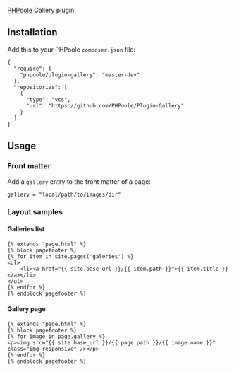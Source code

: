 [PHPoole](http://github.com/Narno/PHPoole/) Gallery plugin.

Installation
------------

Add this to your PHPoole ```composer.json``` file:

    {
      "require": {
        "phpoole/plugin-gallery": "master-dev"
      },
      "repositories": [
        {
          "type": "vcs",
          "url": "https://github.com/PHPoole/Plugin-Gallery"
        }
      ]
    }

Usage
-----

### Front matter

Add a ```gallery``` entry to the front matter of a page:

```gallery = "local/path/to/images/dir"```

### Layout samples

#### Galleries list

    {% extends "page.html" %}
    {% block pagefooter %}
    {% for item in site.pages('galeries') %}
    <ul>
    	<li><a href="{{ site.base_url }}/{{ item.path }}">{{ item.title }}</a></li>
    </ul>
    {% endfor %}
    {% endblock pagefooter %}

#### Gallery page

    {% extends "page.html" %}
    {% block pagefooter %}
    {% for image in page.gallery %}
    <p><img src="{{ site.base_url }}/{{ page.path }}/{{ image.name }}" class="img-responsive" /></p>
    {% endfor %}
    {% endblock pagefooter %}
